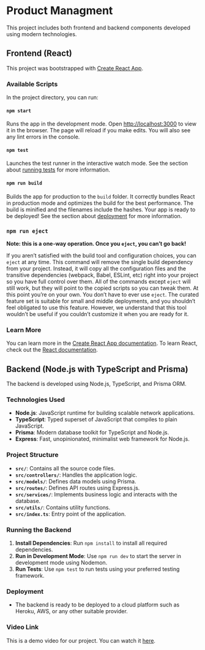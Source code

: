 # Product Managment

This project includes both frontend and backend components developed using modern technologies.

## Frontend (React)

This project was bootstrapped with [Create React App](https://github.com/facebook/create-react-app).

### Available Scripts

In the project directory, you can run:

#### `npm start`

Runs the app in the development mode.
Open [http://localhost:3000](http://localhost:3000) to view it in the browser.
The page will reload if you make edits.
You will also see any lint errors in the console.

#### `npm test`

Launches the test runner in the interactive watch mode.
See the section about [running tests](https://facebook.github.io/create-react-app/docs/running-tests) for more information.

#### `npm run build`

Builds the app for production to the `build` folder.
It correctly bundles React in production mode and optimizes the build for the best performance.
The build is minified and the filenames include the hashes.
Your app is ready to be deployed!
See the section about [deployment](https://facebook.github.io/create-react-app/docs/deployment) for more information.

### `npm run eject`

**Note: this is a one-way operation. Once you `eject`, you can’t go back!**

If you aren’t satisfied with the build tool and configuration choices, you can `eject` at any time. This command will remove the single build dependency from your project.
Instead, it will copy all the configuration files and the transitive dependencies (webpack, Babel, ESLint, etc) right into your project so you have full control over them. All of the commands except `eject` will still work, but they will point to the copied scripts so you can tweak them. At this point you’re on your own.
You don’t have to ever use `eject`. The curated feature set is suitable for small and middle deployments, and you shouldn’t feel obligated to use this feature. However, we understand that this tool wouldn’t be useful if you couldn’t customize it when you are ready for it.

### Learn More

You can learn more in the [Create React App documentation](https://facebook.github.io/create-react-app/docs/getting-started).
To learn React, check out the [React documentation](https://reactjs.org/).

## Backend (Node.js with TypeScript and Prisma)

The backend is developed using Node.js, TypeScript, and Prisma ORM.

### Technologies Used

- **Node.js**: JavaScript runtime for building scalable network applications.
- **TypeScript**: Typed superset of JavaScript that compiles to plain JavaScript.
- **Prisma**: Modern database toolkit for TypeScript and Node.js.
- **Express**: Fast, unopinionated, minimalist web framework for Node.js.

### Project Structure

- **`src/`**: Contains all the source code files.
- **`src/controllers/`**: Handles the application logic.
- **`src/models/`**: Defines data models using Prisma.
- **`src/routes/`**: Defines API routes using Express.js.
- **`src/services/`**: Implements business logic and interacts with the database.
- **`src/utils/`**: Contains utility functions.
- **`src/index.ts`**: Entry point of the application.

### Running the Backend

1. **Install Dependencies**: Run `npm install` to install all required dependencies.
2. **Run in Development Mode**: Use `npm run dev` to start the server in development mode using Nodemon.
3. **Run Tests**: Use `npm test` to run tests using your preferred testing framework.

### Deployment

- The backend is ready to be deployed to a cloud platform such as Heroku, AWS, or any other suitable provider.

### Video Link
This is a demo video for our project. You can watch it [here](https://drive.google.com/file/d/1swXMZNRY7GbwcoOgyEDpgAEZET7qq2pH/view?usp=sharing).